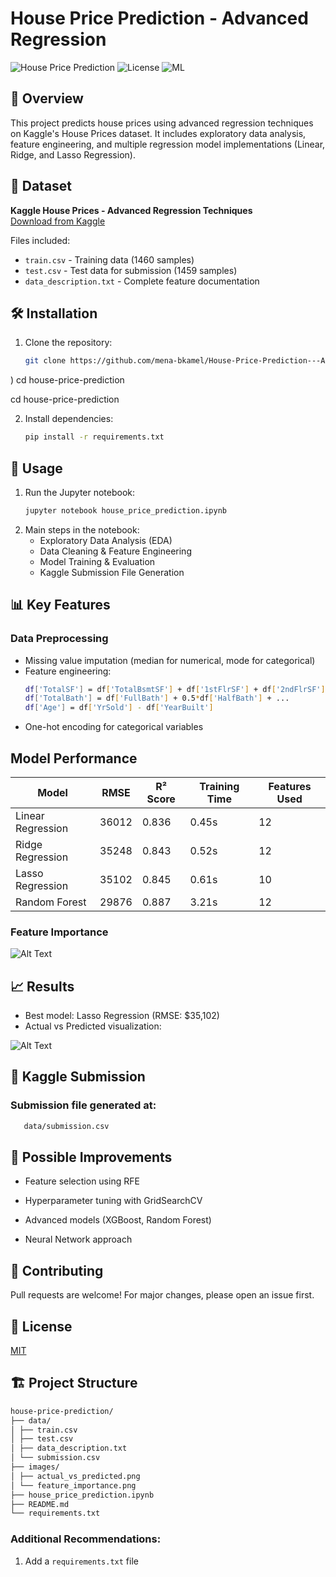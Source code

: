 # House Price Prediction - Advanced Regression

![House Price Prediction](https://img.shields.io/badge/Python-3.8%2B-blue)
![License](https://img.shields.io/badge/License-MIT-green)
![ML](https://img.shields.io/badge/Machine%20Learning-Linear%20Regression-orange)

## 📌 Overview
This project predicts house prices using advanced regression techniques on Kaggle's House Prices dataset. It includes exploratory data analysis, feature engineering, and multiple regression model implementations (Linear, Ridge, and Lasso Regression).

## 📂 Dataset
**Kaggle House Prices - Advanced Regression Techniques**  
[Download from Kaggle](https://www.kaggle.com/c/house-prices-advanced-regression-techniques/data)

Files included:
- `train.csv` - Training data (1460 samples)
- `test.csv` - Test data for submission (1459 samples)
- `data_description.txt` - Complete feature documentation

## 🛠️ Installation
1. Clone the repository:
   ```bash
   git clone https://github.com/mena-bkamel/House-Price-Prediction---Advanced-Regression.git
)
cd house-price-prediction

   cd house-price-prediction

2. Install dependencies:
   ```bash 
   pip install -r requirements.txt

## 🚀 Usage
1. Run the Jupyter notebook:
   ```bash
   jupyter notebook house_price_prediction.ipynb
2. Main steps in the notebook:
    - Exploratory Data Analysis (EDA)
    - Data Cleaning & Feature Engineering
    - Model Training & Evaluation
    - Kaggle Submission File Generation
   
## 📊 Key Features
### Data Preprocessing
- Missing value imputation (median for numerical, mode for categorical)
- Feature engineering:
   ``` bash
   df['TotalSF'] = df['TotalBsmtSF'] + df['1stFlrSF'] + df['2ndFlrSF']
   df['TotalBath'] = df['FullBath'] + 0.5*df['HalfBath'] + ...
   df['Age'] = df['YrSold'] - df['YearBuilt']
- One-hot encoding for categorical variables

## Model Performance

| Model                | RMSE   | R² Score | Training Time | Features Used |
|----------------------|--------|----------|---------------|---------------|
| Linear Regression    | 36012  | 0.836    | 0.45s         | 12            |
| Ridge Regression     | 35248  | 0.843    | 0.52s         | 12            |
| Lasso Regression     | 35102  | 0.845    | 0.61s         | 10            |
| Random Forest        | 29876  | 0.887    | 3.21s         | 12            |
  
### Feature Importance

![Alt Text](images/feature_importance.png)

## 📈 Results
- Best model: Lasso Regression (RMSE: $35,102)
- Actual vs Predicted visualization:

![Alt Text](images/actual_vs_predicted.png)



## 📝 Kaggle Submission
### Submission file generated at:
   ```bash
      data/submission.csv
   ```
## 🧠 Possible Improvements
- Feature selection using RFE

- Hyperparameter tuning with GridSearchCV

- Advanced models (XGBoost, Random Forest)

- Neural Network approach

## 🤝 Contributing
Pull requests are welcome! For major changes, please open an issue first.

## 📜 License  
[MIT](https://opensource.org/licenses/MIT)

## 🏗️ Project Structure

```bash
house-price-prediction/
├── data/
│ ├── train.csv
│ ├── test.csv
│ ├── data_description.txt
│ └── submission.csv
├── images/
│ ├── actual_vs_predicted.png
│ └── feature_importance.png
├── house_price_prediction.ipynb
├── README.md
└── requirements.txt
```

### Additional Recommendations:
1. Add a `requirements.txt` file 
